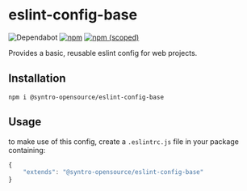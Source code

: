 # eslint-config-base

![Dependabot](https://img.shields.io/badge/dependabot-active-brightgreen?logo=dependabot)
[![npm](https://img.shields.io/npm/dt/@syntro-opensource/eslint-config-base)](https://www.npmjs.com/package/@syntro-opensource/eslint-config-base)
[![npm (scoped)](https://img.shields.io/npm/v/@syntro-opensource/eslint-config-base)](https://www.npmjs.com/package/@syntro-opensource/eslint-config-base)

Provides a basic, reusable eslint config for web projects.

## Installation

```
npm i @syntro-opensource/eslint-config-base
```

## Usage

to make use of this config, create a `.eslintrc.js` file in your package
containing:
```js
{
    "extends": "@syntro-opensource/eslint-config-base"
}
```
